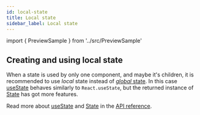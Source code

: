 ```yaml
---
id: local-state
title: Local state
sidebar_label: Local state
---
```


import { PreviewSample } from '../src/PreviewSample'

## Creating and using local state

When a state is used by only one component, and maybe it's children,
it is recommended to use *local* state instead of [*global* state](global-state).
In this case [useState](typedoc-appstate-fast-core#usestate) behaves similarly to `React.useState`, but the
returned instance of [State](typedoc-appstate-fast-core#state) has got more features.

<PreviewSample example="local-getting-started" />

Read more about [useState](typedoc-appstate-fast-core#usestate) and [State](typedoc-appstate-fast-core#state) in the [API reference](typedoc-appstate-fast-core).

